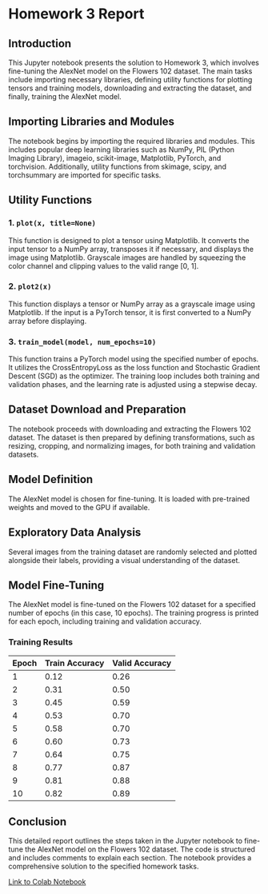 # Homework 3 Report

## Introduction

This Jupyter notebook presents the solution to Homework 3, which involves fine-tuning the AlexNet model on the Flowers 102 dataset. The main tasks include importing necessary libraries, defining utility functions for plotting tensors and training models, downloading and extracting the dataset, and finally, training the AlexNet model.

## Importing Libraries and Modules

The notebook begins by importing the required libraries and modules. This includes popular deep learning libraries such as NumPy, PIL (Python Imaging Library), imageio, scikit-image, Matplotlib, PyTorch, and torchvision. Additionally, utility functions from skimage, scipy, and torchsummary are imported for specific tasks.

## Utility Functions

### 1. `plot(x, title=None)`

This function is designed to plot a tensor using Matplotlib. It converts the input tensor to a NumPy array, transposes it if necessary, and displays the image using Matplotlib. Grayscale images are handled by squeezing the color channel and clipping values to the valid range [0, 1].

### 2. `plot2(x)`

This function displays a tensor or NumPy array as a grayscale image using Matplotlib. If the input is a PyTorch tensor, it is first converted to a NumPy array before displaying.

### 3. `train_model(model, num_epochs=10)`

This function trains a PyTorch model using the specified number of epochs. It utilizes the CrossEntropyLoss as the loss function and Stochastic Gradient Descent (SGD) as the optimizer. The training loop includes both training and validation phases, and the learning rate is adjusted using a stepwise decay.

## Dataset Download and Preparation

The notebook proceeds with downloading and extracting the Flowers 102 dataset. The dataset is then prepared by defining transformations, such as resizing, cropping, and normalizing images, for both training and validation datasets.

## Model Definition

The AlexNet model is chosen for fine-tuning. It is loaded with pre-trained weights and moved to the GPU if available.

## Exploratory Data Analysis

Several images from the training dataset are randomly selected and plotted alongside their labels, providing a visual understanding of the dataset.

## Model Fine-Tuning

The AlexNet model is fine-tuned on the Flowers 102 dataset for a specified number of epochs (in this case, 10 epochs). The training progress is printed for each epoch, including training and validation accuracy.

### Training Results

| Epoch | Train Accuracy | Valid Accuracy |
|-------|----------------|----------------|
| 1     | 0.12           | 0.26           |
| 2     | 0.31           | 0.50           |
| 3     | 0.45           | 0.59           |
| 4     | 0.53           | 0.70           |
| 5     | 0.58           | 0.70           |
| 6     | 0.60           | 0.73           |
| 7     | 0.64           | 0.75           |
| 8     | 0.77           | 0.87           |
| 9     | 0.81           | 0.88           |
| 10    | 0.82           | 0.89           |

## Conclusion

This detailed report outlines the steps taken in the Jupyter notebook to fine-tune the AlexNet model on the Flowers 102 dataset. The code is structured and includes comments to explain each section. The notebook provides a comprehensive solution to the specified homework tasks.

[Link to Colab Notebook](https://colab.research.google.com/drive/17AVcW3HjujBEp0VhElI3qhc5jTprf3pO#scrollTo=CnwbXfcisVyA)
